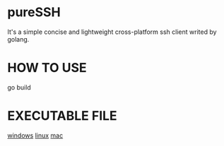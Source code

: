 # pureSSH
It's a simple concise and lightweight cross-platform ssh client writed by golang.

# HOW TO USE
go build

# EXECUTABLE FILE
[windows](https://github.com/381162797/pureSSH/releases)  [linux]()  [mac]()
